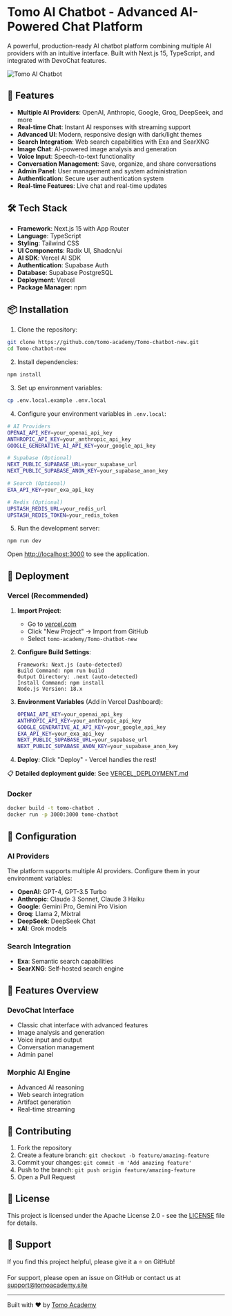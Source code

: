 # Tomo AI Chatbot - Advanced AI-Powered Chat Platform

A powerful, production-ready AI chatbot platform combining multiple AI providers with an intuitive interface. Built with Next.js 15, TypeScript, and integrated with DevoChat features.

![Tomo AI Chatbot](/public/screenshot.png)

## 🚀 Features

- **Multiple AI Providers**: OpenAI, Anthropic, Google, Groq, DeepSeek, and more
- **Real-time Chat**: Instant AI responses with streaming support
- **Advanced UI**: Modern, responsive design with dark/light themes
- **Search Integration**: Web search capabilities with Exa and SearXNG
- **Image Chat**: AI-powered image analysis and generation
- **Voice Input**: Speech-to-text functionality
- **Conversation Management**: Save, organize, and share conversations
- **Admin Panel**: User management and system administration
- **Authentication**: Secure user authentication system
- **Real-time Features**: Live chat and real-time updates

## 🛠️ Tech Stack

- **Framework**: Next.js 15 with App Router
- **Language**: TypeScript
- **Styling**: Tailwind CSS
- **UI Components**: Radix UI, Shadcn/ui
- **AI SDK**: Vercel AI SDK
- **Authentication**: Supabase Auth
- **Database**: Supabase PostgreSQL
- **Deployment**: Vercel
- **Package Manager**: npm

## 📦 Installation

1. Clone the repository:
```bash
git clone https://github.com/tomo-academy/Tomo-chatbot-new.git
cd Tomo-chatbot-new
```

2. Install dependencies:
```bash
npm install
```

3. Set up environment variables:
```bash
cp .env.local.example .env.local
```

4. Configure your environment variables in `.env.local`:
```bash
# AI Providers
OPENAI_API_KEY=your_openai_api_key
ANTHROPIC_API_KEY=your_anthropic_api_key
GOOGLE_GENERATIVE_AI_API_KEY=your_google_api_key

# Supabase (Optional)
NEXT_PUBLIC_SUPABASE_URL=your_supabase_url
NEXT_PUBLIC_SUPABASE_ANON_KEY=your_supabase_anon_key

# Search (Optional)
EXA_API_KEY=your_exa_api_key

# Redis (Optional)
UPSTASH_REDIS_URL=your_redis_url
UPSTASH_REDIS_TOKEN=your_redis_token
```

5. Run the development server:
```bash
npm run dev
```

Open [http://localhost:3000](http://localhost:3000) to see the application.

## 🚀 Deployment

### Vercel (Recommended)

1. **Import Project**:
   - Go to [vercel.com](https://vercel.com/dashboard)
   - Click "New Project" → Import from GitHub
   - Select `tomo-academy/Tomo-chatbot-new`

2. **Configure Build Settings**:
   ```
   Framework: Next.js (auto-detected)
   Build Command: npm run build
   Output Directory: .next (auto-detected)
   Install Command: npm install
   Node.js Version: 18.x
   ```

3. **Environment Variables** (Add in Vercel Dashboard):
   ```bash
   OPENAI_API_KEY=your_openai_api_key
   ANTHROPIC_API_KEY=your_anthropic_api_key
   GOOGLE_GENERATIVE_AI_API_KEY=your_google_api_key
   EXA_API_KEY=your_exa_api_key
   NEXT_PUBLIC_SUPABASE_URL=your_supabase_url
   NEXT_PUBLIC_SUPABASE_ANON_KEY=your_supabase_anon_key
   ```

4. **Deploy**: Click "Deploy" - Vercel handles the rest!

📋 **Detailed deployment guide**: See [VERCEL_DEPLOYMENT.md](./VERCEL_DEPLOYMENT.md)

### Docker

```bash
docker build -t tomo-chatbot .
docker run -p 3000:3000 tomo-chatbot
```

## 🔧 Configuration

### AI Providers

The platform supports multiple AI providers. Configure them in your environment variables:

- **OpenAI**: GPT-4, GPT-3.5 Turbo
- **Anthropic**: Claude 3 Sonnet, Claude 3 Haiku
- **Google**: Gemini Pro, Gemini Pro Vision
- **Groq**: Llama 2, Mixtral
- **DeepSeek**: DeepSeek Chat
- **xAI**: Grok models

### Search Integration

- **Exa**: Semantic search capabilities
- **SearXNG**: Self-hosted search engine

## 📱 Features Overview

### DevoChat Interface
- Classic chat interface with advanced features
- Image analysis and generation
- Voice input and output
- Conversation management
- Admin panel

### Morphic AI Engine
- Advanced AI reasoning
- Web search integration
- Artifact generation
- Real-time streaming

## 🤝 Contributing

1. Fork the repository
2. Create a feature branch: `git checkout -b feature/amazing-feature`
3. Commit your changes: `git commit -m 'Add amazing feature'`
4. Push to the branch: `git push origin feature/amazing-feature`
5. Open a Pull Request

## 📄 License

This project is licensed under the Apache License 2.0 - see the [LICENSE](LICENSE) file for details.

## 🌟 Support

If you find this project helpful, please give it a ⭐ on GitHub!

For support, please open an issue on GitHub or contact us at support@tomoacademy.site

---

Built with ❤️ by [Tomo Academy](https://tomoacademy.site)